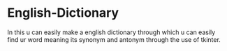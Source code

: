 # English-Dictionary
In this u can easily make a english dictionary through which u can easily find ur word meaning its synonym and antonym through the use of tkinter.
